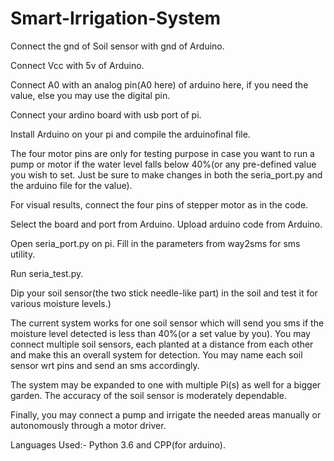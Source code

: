 # Smart-Irrigation-System

Connect the gnd of Soil sensor with gnd of Arduino.

Connect Vcc with 5v of Arduino.

Connect A0 with an analog pin(A0 here) of arduino here, if you need the value, else you may use the digital pin.

Connect your ardino board with usb port of pi.

Install Arduino on your pi and compile the arduinofinal file.

The four motor pins are only for testing purpose in case you want to run a pump or motor if the water level falls below 40%(or any pre-defined value you wish to set. Just be sure to make changes in both the seria_port.py and the arduino file for the value).

For visual results, connect the four pins of stepper motor as in the code.





Select the board and port from Arduino.
Upload arduino code from Arduino.


Open seria_port.py on pi.
Fill in the parameters from way2sms for sms utility.

Run seria_test.py.

Dip your soil sensor(the two stick needle-like part) in the soil and test it for various moisture levels.)



The current system works for one soil sensor which will send you sms if the moisture level detected is less than 40%(or a set value by you). You may connect multiple soil sensors, each planted at a distance from each other and make this an overall system for detection. You may name each soil sensor wrt pins and send an sms accordingly.

The system may be expanded to one with multiple Pi(s) as well for a bigger garden. The accuracy of the soil sensor is moderately dependable.

Finally, you may connect a pump and irrigate the needed areas manually or autonomously through a motor driver.


Languages Used:- Python 3.6 and CPP(for arduino).


